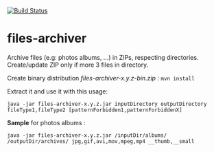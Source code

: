 [![Build Status](https://travis-ci.org/axel3rd/files-archiver.svg?branch=master)](https://travis-ci.org/axel3rd/files-archiver)

# files-archiver
Archive files (e.g: photos albums, ...) in ZIPs, respecting directories.
Create/update ZIP only if more 3 files in directory.

Create binary distribution _files-archiver-x.y.z-bin.zip_ : ``mvn install``

Extract it and use it with this usage:

```
java -jar files-archiver-x.y.z.jar inputDirectory outputDirectory fileType1,fileType2 [patternForbidden1,patternForbiddenX]
```

__Sample__ for photos albums :

```
java -jar files-archiver-x.y.z.jar /inputDir/albums/ /outputDir/archives/ jpg,gif,avi,mov,mpeg,mp4 __thumb,__small
```
